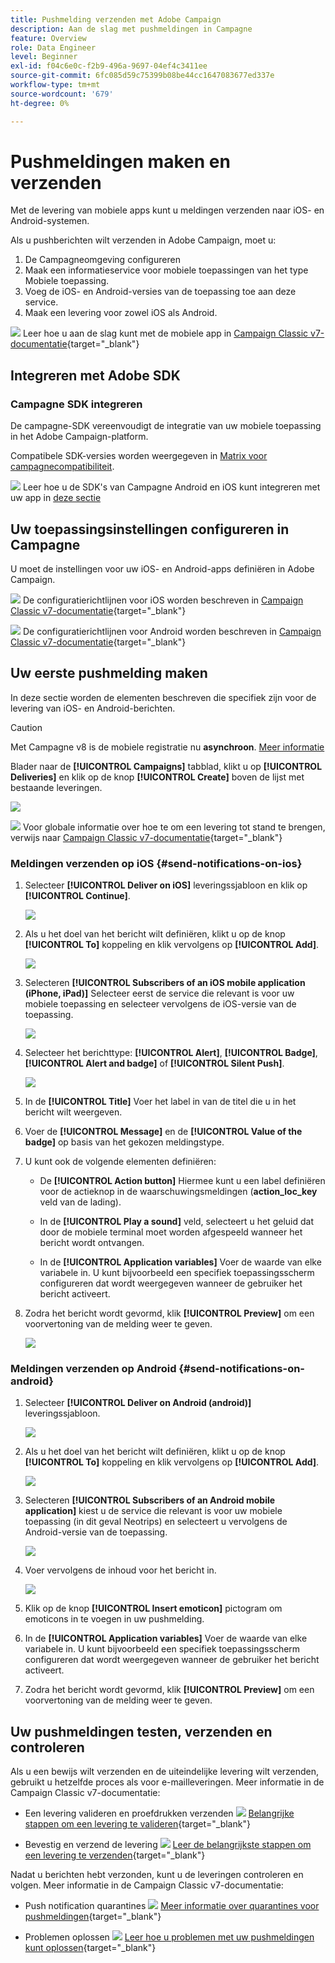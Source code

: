 ```yaml
---
title: Pushmelding verzenden met Adobe Campaign
description: Aan de slag met pushmeldingen in Campagne
feature: Overview
role: Data Engineer
level: Beginner
exl-id: f04c6e0c-f2b9-496a-9697-04ef4c3411ee
source-git-commit: 6fc085d59c75399b08be44cc1647083677ed337e
workflow-type: tm+mt
source-wordcount: '679'
ht-degree: 0%

---
```


# Pushmeldingen maken en verzenden

Met de levering van mobiele apps kunt u meldingen verzenden naar iOS- en Android-systemen.

Als u pushberichten wilt verzenden in Adobe Campaign, moet u:

1. De Campagneomgeving configureren
1. Maak een informatieservice voor mobiele toepassingen van het type Mobiele toepassing.
1. Voeg de iOS- en Android-versies van de toepassing toe aan deze service.
1. Maak een levering voor zowel iOS als Android.

![](../assets/do-not-localize/book.png) Leer hoe u aan de slag kunt met de mobiele app in [Campaign Classic v7-documentatie](https://experienceleague.adobe.com/docs/campaign-classic/using/sending-messages/sending-push-notifications/about-mobile-app-channel.html){target=&quot;_blank&quot;}

## Integreren met Adobe SDK

### Campagne SDK integreren

De campagne-SDK vereenvoudigt de integratie van uw mobiele toepassing in het Adobe Campaign-platform.

Compatibele SDK-versies worden weergegeven in [Matrix voor campagnecompatibiliteit](../start/compatibility-matrix.md#MobileSDK).

![](../assets/do-not-localize/glass.png) Leer hoe u de SDK&#39;s van Campagne Android en iOS kunt integreren met uw app in [deze sectie](../config/push-config.md)

<!--
### Configure Campaign Extension in Launch

You can integrate Adobe Experience Platorm Launch SDK with Campaign, by leveraging Campaign Classic extension.

![](../assets/do-not-localize/book.png) Learn more in [Adobe Mobile SDK documentation](https://aep-sdks.gitbook.io/docs/using-mobile-extensions/adobe-campaignclassic){target="_blank"}

-->

## Uw toepassingsinstellingen configureren in Campagne

U moet de instellingen voor uw iOS- en Android-apps definiëren in Adobe Campaign.

![](../assets/do-not-localize/book.png) De configuratierichtlijnen voor iOS worden beschreven in [Campaign Classic v7-documentatie](https://experienceleague.adobe.com/docs/campaign-classic/using/sending-messages/sending-push-notifications/configure-the-mobile-app/configuring-the-mobile-application.html?lang=en#sending-messages){target=&quot;_blank&quot;}

![](../assets/do-not-localize/book.png) De configuratierichtlijnen voor Android worden beschreven in [Campaign Classic v7-documentatie](https://experienceleague.adobe.com/docs/campaign-classic/using/sending-messages/sending-push-notifications/configure-the-mobile-app/configuring-the-mobile-application-android.html?lang=en#sending-messages){target=&quot;_blank&quot;}

## Uw eerste pushmelding maken

In deze sectie worden de elementen beschreven die specifiek zijn voor de levering van iOS- en Android-berichten.

>[!CAUTION]
>
>Met Campagne v8 is de mobiele registratie nu **asynchroon**. [Meer informatie](../dev/staging.md)

Blader naar de **[!UICONTROL Campaigns]** tabblad, klikt u op **[!UICONTROL Deliveries]** en klik op de knop **[!UICONTROL Create]** boven de lijst met bestaande leveringen.

![](assets/delivery_step_1.png)

![](../assets/do-not-localize/book.png) Voor globale informatie over hoe te om een levering tot stand te brengen, verwijs naar [Campaign Classic v7-documentatie](https://experienceleague.adobe.com/docs/campaign-classic/using/sending-messages/key-steps-when-creating-a-delivery/steps-about-delivery-creation-steps.html?lang=en#sending-messages){target=&quot;_blank&quot;}

### Meldingen verzenden op iOS {#send-notifications-on-ios}

1. Selecteer **[!UICONTROL Deliver on iOS]** leveringssjabloon en klik op **[!UICONTROL Continue]**.

   ![](assets/push-template-ios.png)

1. Als u het doel van het bericht wilt definiëren, klikt u op de knop **[!UICONTROL To]** koppeling en klik vervolgens op **[!UICONTROL Add]**.

   ![](assets/push-ios-select-target.png)

1. Selecteren **[!UICONTROL Subscribers of an iOS mobile application (iPhone, iPad)]** Selecteer eerst de service die relevant is voor uw mobiele toepassing en selecteer vervolgens de iOS-versie van de toepassing.

   ![](assets/push-ios-subscribers.png)

1. Selecteer het berichttype: **[!UICONTROL Alert]**, **[!UICONTROL Badge]**, **[!UICONTROL Alert and badge]** of **[!UICONTROL Silent Push]**.

   ![](assets/push-ios-alert.png)

1. In de **[!UICONTROL Title]** Voer het label in van de titel die u in het bericht wilt weergeven.

1. Voer de **[!UICONTROL Message]** en de **[!UICONTROL Value of the badge]** op basis van het gekozen meldingstype.

1. U kunt ook de volgende elementen definiëren:

   * De **[!UICONTROL Action button]** Hiermee kunt u een label definiëren voor de actieknop in de waarschuwingsmeldingen (**action_loc_key** veld van de lading).

   * In de **[!UICONTROL Play a sound]** veld, selecteert u het geluid dat door de mobiele terminal moet worden afgespeeld wanneer het bericht wordt ontvangen.

   * In de **[!UICONTROL Application variables]** Voer de waarde van elke variabele in. U kunt bijvoorbeeld een specifiek toepassingsscherm configureren dat wordt weergegeven wanneer de gebruiker het bericht activeert.

1. Zodra het bericht wordt gevormd, klik **[!UICONTROL Preview]** om een voorvertoning van de melding weer te geven.

   ![](assets/push-ios-preview.png)


### Meldingen verzenden op Android {#send-notifications-on-android}

1. Selecteer **[!UICONTROL Deliver on Android (android)]** leveringssjabloon.

   ![](assets/push-template-android.png)

1. Als u het doel van het bericht wilt definiëren, klikt u op de knop **[!UICONTROL To]** koppeling en klik vervolgens op **[!UICONTROL Add]**.

   ![](assets/push-android-select-target.png)

1. Selecteren **[!UICONTROL Subscribers of an Android mobile application]** kiest u de service die relevant is voor uw mobiele toepassing (in dit geval Neotrips) en selecteert u vervolgens de Android-versie van de toepassing.

   ![](assets/push-ios-subscribers.png)

1. Voer vervolgens de inhoud voor het bericht in.

   ![](assets/push-android-content.png)

1. Klik op de knop **[!UICONTROL Insert emoticon]** pictogram om emoticons in te voegen in uw pushmelding.

1. In de **[!UICONTROL Application variables]** Voer de waarde van elke variabele in. U kunt bijvoorbeeld een specifiek toepassingsscherm configureren dat wordt weergegeven wanneer de gebruiker het bericht activeert.

1. Zodra het bericht wordt gevormd, klik **[!UICONTROL Preview]** om een voorvertoning van de melding weer te geven.

   <!--![](assets/push-android-preview.png)-->

## Uw pushmeldingen testen, verzenden en controleren

Als u een bewijs wilt verzenden en de uiteindelijke levering wilt verzenden, gebruikt u hetzelfde proces als voor e-mailleveringen. Meer informatie in de Campaign Classic v7-documentatie:

* Een levering valideren en proefdrukken verzenden
   ![](../assets/do-not-localize/book.png) [Belangrijke stappen om een levering te valideren](https://experienceleague.adobe.com/docs/campaign-classic/using/sending-messages/key-steps-when-creating-a-delivery/steps-validating-the-delivery.html){target=&quot;_blank&quot;}

* Bevestig en verzend de levering
   ![](../assets/do-not-localize/book.png) [Leer de belangrijkste stappen om een levering te verzenden](https://experienceleague.adobe.com/docs/campaign-classic/using/sending-messages/key-steps-when-creating-a-delivery/steps-sending-the-delivery.html?lang=en){target=&quot;_blank&quot;}

Nadat u berichten hebt verzonden, kunt u de leveringen controleren en volgen. Meer informatie in de Campaign Classic v7-documentatie:

* Push notification quarantines
   ![](../assets/do-not-localize/book.png) [Meer informatie over quarantines voor pushmeldingen](https://experienceleague.adobe.com/docs/campaign-classic/using/sending-messages/monitoring-deliveries/understanding-quarantine-management.html?lang=en#push-notification-quarantines){target=&quot;_blank&quot;}

* Problemen oplossen
   ![](../assets/do-not-localize/book.png) [Leer hoe u problemen met uw pushmeldingen kunt oplossen](https://experienceleague.adobe.com/docs/campaign-classic/using/sending-messages/sending-push-notifications/troubleshooting.html?lang=en){target=&quot;_blank&quot;}
